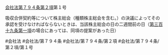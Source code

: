 [会社法第７９４条第２項](会社法＿＿＿＿第７９４条第２項)第１号

吸収合併契約等について株主総会（種類株主総会を含む。）の決議によってその承認を受けなければならないときは、当該株主総会の日の二週間前の日（[第三百十九条第一項](会社法＿＿＿＿第３１９条第１項)の場合にあっては、同項の提案があった日）


#会社法
#会社法/第７９４条
#会社法/第７９４条/第２項
#会社法/第７９４条/第２項/第１号
